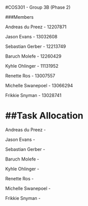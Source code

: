 #COS301 - Group 3B (Phase 2)

###Members

Andreas du Preez - 12207871

Jason Evans - 13032608

Sebastian Gerber - 12213749

Baruch Molefe - 12260429

Kyhle Ohlinger - 11131952

Renette Ros - 13007557

Michelle Swanepoel - 13066294

Frikkie Snyman - 13028741

##Task Allocation
=====================
Andreas du Preez -

Jason Evans - 

Sebastian Gerber - 

Baruch Molefe - 

Kyhle Ohlinger -

Renette Ros - 

Michelle Swanepoel - 

Frikkie Snyman - 

